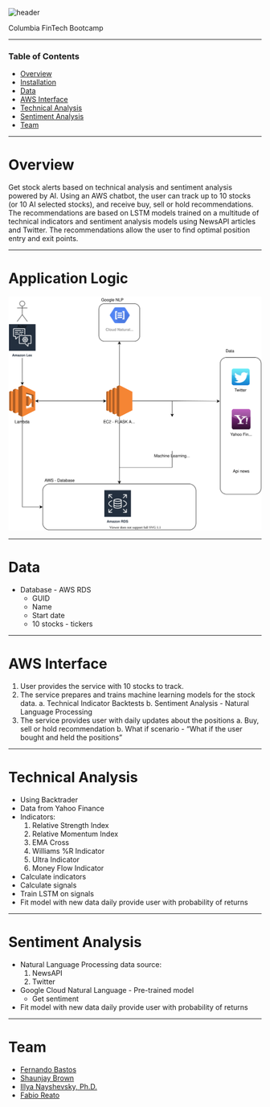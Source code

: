 ![header](https://capsule-render.vercel.app/api?type=waving&color=gradient&width=1000&height=200&section=header&text=Project%202&fontSize=30&fontColor=black)
<!-- header is made with: https://github.com/kyechan99/capsule-render -->
Columbia FinTech Bootcamp

---

### Table of Contents
* [Overview](#overview)
* [Installation](#intallation)
* [Data](#data)
* [AWS Interface](#aws-interface)
* [Technical Analysis](#technical-analysis)
* [Sentiment Analysis](#sentiment-analysis)
* [Team](#team)

---
# Overview

Get stock alerts based on technical analysis and sentiment analysis powered by AI. Using an AWS chatbot, the user can track up to 10 stocks (or 10 AI selected stocks), and receive buy, sell or hold recommendations. The recommendations are based on LSTM models trained on a multitude of technical indicators and sentiment analysis models using NewsAPI articles and Twitter. The recommendations allow the user to find optimal position entry and exit points.



---

# Application Logic

![flowchart](img/flowchart.svg)



---

# Data

* Database - AWS RDS
    * GUID
    * Name
    * Start date
    * 10 stocks - tickers


---

# AWS Interface

1. User provides the service with 10 stocks to track.
2. The service prepares and trains machine learning models for the stock data.
    a. Technical Indicator Backtests 
    b. Sentiment Analysis - Natural Language Processing
3. The service provides user with daily updates about the positions
    a. Buy, sell or hold recommendation
    b. What if scenario - “What if the user bought and held the positions”

---

# Technical Analysis

* Using Backtrader
* Data from Yahoo Finance
* Indicators: 
    1. Relative Strength Index
    2. Relative Momentum Index
    3. EMA Cross
    4. Williams %R Indicator
    5. Ultra Indicator
    6. Money Flow Indicator
* Calculate indicators
* Calculate signals
* Train LSTM on signals
* Fit model with new data daily provide user with probability of returns

---

# Sentiment Analysis

* Natural Language Processing data source:
    1. NewsAPI 
    2. Twitter
* Google Cloud Natural Language - Pre-trained model
    * Get sentiment
* Fit model with new data daily provide user with probability of returns

---

# Team

* [Fernando Bastos](https://www.linkedin.com/in/fdobastos/)
* [Shaunjay Brown](https://www.linkedin.com/in/shaun-jay-brown-933b7437/)
* [Illya Nayshevsky, Ph.D.](http://www.illya.bio)
* [Fabio Reato](https://www.linkedin.com/in/fabio-reato-0a5086147/)
